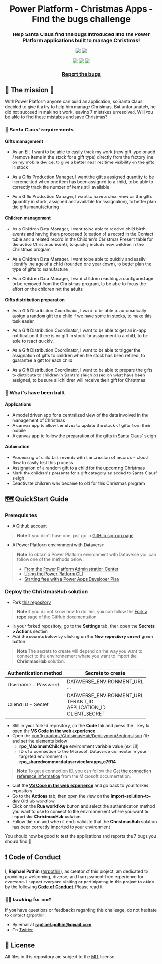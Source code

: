 <p align="center">
    <h1 align="center">
        Power Platform - Christmas Apps - Find the bugs challenge
    </h1>
    <h3 align="center">
        Help Santa Claus find the bugs introduced into the Power Platform applications built to manage Christmas!
    </h3>
</p>

<p align="center">
    <a href="https://github.com/rpothin/PowerPlatform-ChristmasApps-FindTheBugsChallenge/blob/main/LICENSE" alt="Repository License">
        <img src="https://img.shields.io/github/license/rpothin/PowerPlatform-ChristmasApps-FindTheBugsChallenge?color=yellow&label=License" /></a>
    <a href="https://github.com/rpothin/PowerPlatform-ChristmasApps-FindTheBugsChallenge/issues" alt="Open Issues">
        <img src="https://img.shields.io/github/issues-raw/rpothin/PowerPlatform-ChristmasApps-FindTheBugsChallenge?label=Open%20Issues" /></a>
</p>

<p align="center">
    <a href="#watchers" alt="Watchers">
        <img src="https://img.shields.io/github/watchers/rpothin/PowerPlatform-ChristmasApps-FindTheBugsChallenge?style=social" /></a>
    <a href="#forks" alt="Forks">
        <img src="https://img.shields.io/github/forks/rpothin/PowerPlatform-ChristmasApps-FindTheBugsChallenge?style=social" /></a>
    <a href="#stars" alt="Stars">
        <img src="https://img.shields.io/github/stars/rpothin/PowerPlatform-ChristmasApps-FindTheBugsChallenge?style=social" /></a>
</p>

<h3 align="center">
  <a href="https://github.com/rpothin/PowerPlatform-ChristmasApps-FindTheBugsChallenge/issues/new?assignees=rpothin&labels=bug%2Ctriage&template=BUG.yml&title=%5BBug%5D+%3CTitle%3E">Report the bugs</a>
</h3>

## 🎄 The mission 🎄

With Power Platform anyone can build an application, so Santa Claus decided to give it a try to help him manage Christmas. But unfortunately, he did not succeed in making it work, leaving 7 mistakes unresolved. Will you be able to find these mistakes and save Christmas?

### 📖 Santa Claus' requirements

#### Gifts management

- As an Elf, I want to be able to easily track my work (new gift type or add / remove items in the stock for a gift type) directly from the factory line on my mobile device, to give a better near realtime visibility on the gifts in stock

- As a Gifts Production Manager, I want the gift's assigned quantity to be incremented when one item has been assigned to a child, to be able to correctly track the number of items still available

- As  a Gifts Production Manager, I want to have a clear view on the gifts (quantity in stock, assigned and available for assignation), to better plan the gifts manufacturing

#### Children management

- As a Children Data Manager, I want to be able to receive child birth events and having them processed (creation of a record in the Contact table and a related record in the Children's Christmas Present table for the active Christmas Event), to quickly include new children in the Christmas program

- As a Children Data Manager, I want to be able to quickly and easily identify the age of a child (rounded one year down), to better plan the type of gifts to manufacture

- As a Children Data Manager, I want children reaching a configured age to be removed from the Christmas program, to be able to focus the effort on the children not the adults

#### Gifts distribution preparation

- As a Gift Distribution Coordinator, I want to be able to automatically assign a random gift to a child if we have some in stocks, to make this task easier

- As a Gift Distribution Coordinator, I want to be able to get an in-app notification if there is no gift in stock for assignment to a child, to be able to react quickly.

- As a Gift Distribution Coordinator, I want to be able to trigger the assignation of gifts to children when the stock has been refilled, to guarantee a gift for each child

- As a Gift Distribution Coordinator, I want to be able to prepare the gifts to distribute to children in Santa's sleigh based on what have been assigned, to be sure all children will receive their gift for Christmas

### 👀 What's have been built

#### Applications

- A model driven app for a centralized view of the data involved in the management of Christmas
- A canvas app to allow the elves to update the stock of gifts from their mobile
- A canvas app to follow the preparation of the gifts in Santa Claus' sleigh

#### Automation

- Processing of child birth events with the creation of records + cloud flow to easily test this process
- Assignation of a random gift to a child for the upcoming Christmas
- Mark the children's presents for a gift category as added to Santa Claus' sleigh
- Deactivate children who became to old for this Christmas program

## 🗺 QuickStart Guide

### Prerequisites

- A Github account

> **Note**
> If you don't have one, just go to [GitHub sign up page](https://github.com/signup).

- A Power Platform environment with Dataverse

> **Note**
> To obtain a Power Platform environment with Dataverse you can follow one of the methods below:
> - [From the Power Platform Administration Center](https://learn.microsoft.com/en-us/power-platform/admin/create-environment#create-an-environment-with-a-database)
> - [Using the Power Platform CLI](https://learn.microsoft.com/en-us/power-platform/developer/cli/reference/admin#pac-admin-create)
> - [Starting free with a Power Apps Developer Plan](https://powerapps.microsoft.com/en-us/developerplan/)

### Deploy the ChristmasHub solution

- Fork [this repository](https://github.com/rpothin/PowerPlatform-ChristmasApps-FindTheBugsChallenge)

> **Note**
> If you do not know how to do this, you can follow the [Fork a repo](https://docs.github.com/en/get-started/quickstart/fork-a-repo) page of the GitHub documentation.

- In your forked repository, go to the **Settings** tab, then open the **Secrets > Actions** section
- Add the secrets below by clicking on the **New repository secret** green button

> **Note**
> The secrets to create will depend on the way you want to connect to the environnement where you want to import the **ChristmasHub** solution.

| **Authentication method** | **Secrets to create** |
| -- | -- |
| Username - Password | DATAVERSE_ENVIRONMENT_URL <br> ... |
| Cliend ID - Secret | DATAVERSE_ENVIRONMENT_URL <br> TENANT_ID <br> APPLICATION_ID <br> CLIENT_SECRET |

- Still in your forked repository, go the **Code** tab and press the `.` key to open the [**VS Code in the web experience**](https://docs.github.com/en/codespaces/the-githubdev-web-based-editor)
- Open the [configurations/ChristmasHub/DeploymentSettings.json](./configurations/ChristmasHub/DeploymentSettings.json) file and set the elements below
   - **rpo_MaximumChildAge** environment variable value (*ex: 18*)
   - ID of a connection to the Microsoft Dataverse connector in your targeted environment in **rpo_sharedcommondataserviceforapps_c7914**

> **Note**
> To get a connection ID, you can follow the [Get the connection reference information](https://learn.microsoft.com/en-us/power-platform/alm/conn-ref-env-variables-build-tools#get-the-connection-reference-information) from the Microsoft documentation.

- Quit the [**VS Code in the web experience**](https://docs.github.com/en/codespaces/the-githubdev-web-based-editor) and go back to your forked repository
- Go to the **Actions** tab, then open the view on the **import-solution-to-dev** GitHub workflow
- Click on the **Run workflow** button and select the authentication method you want to use to connect to the environnement where you want to import the **ChristmasHub** solution
- Follow the run and when it ends validate that the **ChristmasHub** solution has been correctly imported to your environment

You should now be good to test the applications and reports the 7 bugs you should find 🎄

## ❗ Code of Conduct

I, **Raphael Pothin** ([@rpothin](https://github.com/rpothin)), as creator of this project, am dedicated to providing a welcoming, diverse, and harrassment-free experience for everyone.
I expect everyone visiting or participating in this project to abide by the following [**Code of Conduct**](CODE_OF_CONDUCT.md).
Please read it.

### ✋🏼 Looking for me?

If you have questions or feedbacks regarding this challenge, do not hesitate to contact [@rpothin](https://github.com/rpothin):

- By email at **raphael.pothin@gmail.com**
- On [Twitter](https://twitter.com/RaphaelPothin)

## 📝 License

All files in this repository are subject to the [MIT](LICENSE) license.
